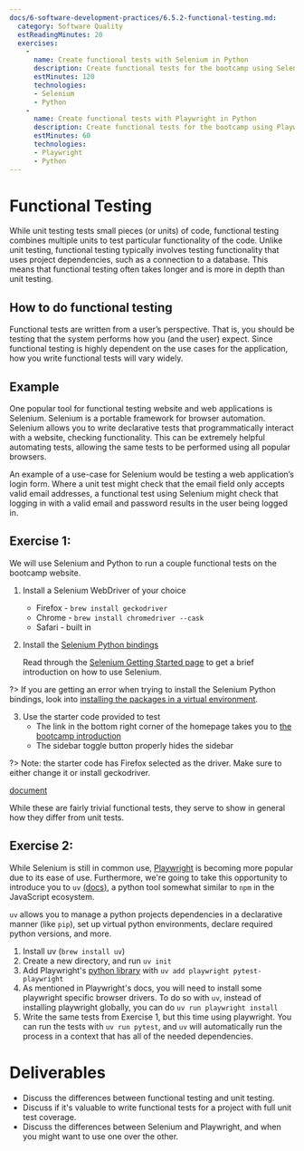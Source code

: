 ```yaml
---
docs/6-software-development-practices/6.5.2-functional-testing.md:
  category: Software Quality
  estReadingMinutes: 20
  exercises:
    -
      name: Create functional tests with Selenium in Python
      description: Create functional tests for the bootcamp using Selenium in Python.
      estMinutes: 120
      technologies:
      - Selenium
      - Python
    -
      name: Create functional tests with Playwright in Python
      description: Create functional tests for the bootcamp using Playwright in Python.
      estMinutes: 60
      technologies:
      - Playwright
      - Python
---
```


# Functional Testing

While unit testing tests small pieces (or units) of code, functional testing combines multiple units to test particular functionality of the code. Unlike unit testing, functional testing typically involves testing functionality that uses project dependencies, such as a connection to a database. This means that functional testing often takes longer and is more in depth than unit testing.

## How to do functional testing

Functional tests are written from a user’s perspective. That is, you should be testing that the system performs how you (and the user) expect. Since functional testing is highly dependent on the use cases for the application, how you write functional tests will vary widely.

## Example

One popular tool for functional testing website and web applications is Selenium. Selenium is a portable framework for browser automation. Selenium allows you to write declarative tests that programmatically interact with a website, checking functionality. This can be extremely helpful automating tests, allowing the same tests to be performed using all popular browsers.

An example of a use-case for Selenium would be testing a web application’s login form. Where a unit test might check that the email field only accepts valid email addresses, a functional test using Selenium might check that logging in with a valid email and password results in the user being logged in.

## Exercise 1:

We will use Selenium and Python to run a couple functional tests on the bootcamp website.

1. Install a Selenium WebDriver of your choice
    * Firefox - `brew install geckodriver`
    * Chrome - `brew install chromedriver --cask`
    * Safari - built in
2. Install the [Selenium Python bindings](https://pypi.org/project/selenium/)

    Read through the [Selenium Getting Started page](https://selenium-python.readthedocs.io/getting-started.html) to get a brief introduction on how to use Selenium.

?> If you are getting an error when trying to install the Selenium Python bindings, look into [installing the packages in a virtual environment](https://packaging.python.org/en/latest/guides/installing-using-pip-and-virtual-environments/).

3. Use the starter code provided to test
    * The link in the bottom right corner of the homepage takes you to [the bootcamp introduction](https://devops-bootcamp.liatr.io/#/1-introduction/1.0-overview)
    * The sidebar toggle button properly hides the sidebar

?> Note: the starter code has Firefox selected as the driver. Make sure to either change it or install geckodriver.

[document](https://raw.githubusercontent.com/PaulDHenson/devops-bootcamp/master/examples/codeQuality/selenium-frame.py ':include :type=code python')

While these are fairly trivial functional tests, they serve to show in general how they differ from unit tests.

## Exercise 2:
While Selenium is still in common use, [Playwright](https://playwright.dev/) is becoming more popular due to its ease of use. Furthermore, we're going to take this opportunity to introduce you to `uv` [\(docs\)](https://docs.astral.sh/uv/), a python tool somewhat similar to `npm` in the JavaScript ecosystem.

`uv` allows you to manage a python projects dependencies in a declarative manner (like `pip`), set up virtual python environments, declare required python versions, and more.

1. Install uv (`brew install uv`)
2. Create a new directory, and run `uv init`
3. Add Playwright's [python library](https://playwright.dev/python/docs/intro) with `uv add playwright pytest-playwright`
4. As mentioned in Playwright's docs, you will need to install some playwright specific browser drivers. To do so with `uv`, instead of installing playwright globally, you can do `uv run playwright install`
5. Write the same tests from Exercise 1, but this time using playwright. You can run the tests with `uv run pytest`, and `uv` will automatically run the process in a context that has all of the needed dependencies.

# Deliverables

* Discuss the differences between functional testing and unit testing.
* Discuss if it's valuable to write functional tests for a project with full unit test coverage.
* Discuss the differences between Selenium and Playwright, and when you might want to use one over the other.
